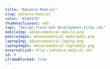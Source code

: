 ```yaml
---
title: "Advance Medical"
slug: advance-medical
color: "#1481CD"
thumbnailLayout: web
tags: "design,front-end development,kirby cms"
mobileImg: advancemedical-mobile.png
mobileImg2x: advancemedical-mobile@2x.png
laptopImg: advancemedical-laptop.png
laptopImg2x: advancemedical-laptop@2x.png
externalLink: http://advance-medical.net
id: 8
iframeBlocked: true
---
```

